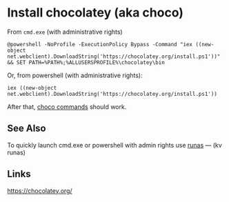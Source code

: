﻿# Install chocolatey (aka choco)

From `cmd.exe` (with administrative rights)

    @powershell -NoProfile -ExecutionPolicy Bypass -Command "iex ((new-object net.webclient).DownloadString('https://chocolatey.org/install.ps1'))" && SET PATH=%PATH%;%ALLUSERSPROFILE%\chocolatey\bin

Or, from powershell (with administrative rights):

    iex ((new-object net.webclient).DownloadString('https://chocolatey.org/install.ps1'))

After that, [choco commands](commands.md) should work.

## See Also

To quickly launch cmd.exe or powershell with admin rights use [runas](../powershell/runas.md) &mdash; (kv runas)

## Links

https://chocolatey.org/